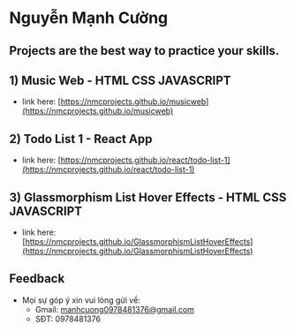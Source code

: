 # Nguyễn Mạnh Cường 
## Projects are the best way to practice your skills.

## 1) Music Web - HTML CSS JAVASCRIPT
  - link here: [https://nmcprojects.github.io/musicweb](https://nmcprojects.github.io/musicweb)
## 2) Todo List 1 - React App
  - link here: [https://nmcprojects.github.io/react/todo-list-1](https://nmcprojects.github.io/react/todo-list-1)
## 3) Glassmorphism List Hover Effects - HTML CSS JAVASCRIPT
  - link here: [https://nmcprojects.github.io/GlassmorphismListHoverEffects](https://nmcprojects.github.io/GlassmorphismListHoverEffects)

## Feedback 
  - Mọi sự góp ý xin vui lòng gửi về:
    + Gmail: manhcuong0978481376@gmail.com
    + SĐT: 0978481376  